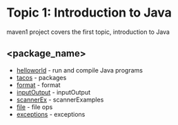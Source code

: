 # Topic 1: Introduction to Java 

maven1 project covers the first topic, introduction to Java 

## <package_name>
* [helloworld](src/main/java/helloworld) - run and compile Java programs
* [tacos](src/main/java/tacos) - packages 
* [format](src/main/java/format) - format 
* [inputOutput](src/main/java/inputOutput) - inputOutput 
* [scannerEx](src/main/java/scannerEx) - scannerExamples 
* [file](src/main/java/file) - file ops 
* [exceptions](src/main/java/exceptions) - exceptions 

